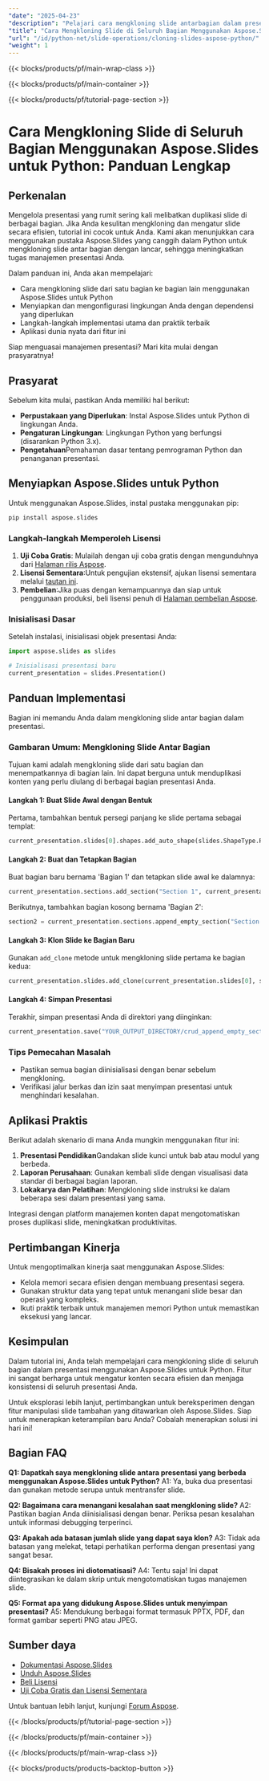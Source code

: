 ```yaml
---
"date": "2025-04-23"
"description": "Pelajari cara mengkloning slide antarbagian dalam presentasi secara efisien menggunakan Aspose.Slides untuk Python. Ikuti panduan langkah demi langkah ini untuk meningkatkan keterampilan manajemen presentasi Anda."
"title": "Cara Mengkloning Slide di Seluruh Bagian Menggunakan Aspose.Slides untuk Python&#58; Panduan Lengkap"
"url": "/id/python-net/slide-operations/cloning-slides-aspose-python/"
"weight": 1
---
```


{{< blocks/products/pf/main-wrap-class >}}

{{< blocks/products/pf/main-container >}}

{{< blocks/products/pf/tutorial-page-section >}}
# Cara Mengkloning Slide di Seluruh Bagian Menggunakan Aspose.Slides untuk Python: Panduan Lengkap

## Perkenalan

Mengelola presentasi yang rumit sering kali melibatkan duplikasi slide di berbagai bagian. Jika Anda kesulitan mengkloning dan mengatur slide secara efisien, tutorial ini cocok untuk Anda. Kami akan menunjukkan cara menggunakan pustaka Aspose.Slides yang canggih dalam Python untuk mengkloning slide antar bagian dengan lancar, sehingga meningkatkan tugas manajemen presentasi Anda.

Dalam panduan ini, Anda akan mempelajari:
- Cara mengkloning slide dari satu bagian ke bagian lain menggunakan Aspose.Slides untuk Python
- Menyiapkan dan mengonfigurasi lingkungan Anda dengan dependensi yang diperlukan
- Langkah-langkah implementasi utama dan praktik terbaik
- Aplikasi dunia nyata dari fitur ini

Siap menguasai manajemen presentasi? Mari kita mulai dengan prasyaratnya!

## Prasyarat

Sebelum kita mulai, pastikan Anda memiliki hal berikut:
- **Perpustakaan yang Diperlukan**: Instal Aspose.Slides untuk Python di lingkungan Anda.
- **Pengaturan Lingkungan**: Lingkungan Python yang berfungsi (disarankan Python 3.x).
- **Pengetahuan**Pemahaman dasar tentang pemrograman Python dan penanganan presentasi.

## Menyiapkan Aspose.Slides untuk Python

Untuk menggunakan Aspose.Slides, instal pustaka menggunakan pip:

```bash
pip install aspose.slides
```

### Langkah-langkah Memperoleh Lisensi

1. **Uji Coba Gratis**: Mulailah dengan uji coba gratis dengan mengunduhnya dari [Halaman rilis Aspose](https://releases.aspose.com/slides/python-net/).
2. **Lisensi Sementara**:Untuk pengujian ekstensif, ajukan lisensi sementara melalui [tautan ini](https://purchase.aspose.com/temporary-license/).
3. **Pembelian**:Jika puas dengan kemampuannya dan siap untuk penggunaan produksi, beli lisensi penuh di [Halaman pembelian Aspose](https://purchase.aspose.com/buy).

### Inisialisasi Dasar

Setelah instalasi, inisialisasi objek presentasi Anda:

```python
import aspose.slides as slides

# Inisialisasi presentasi baru
current_presentation = slides.Presentation()
```

## Panduan Implementasi

Bagian ini memandu Anda dalam mengkloning slide antar bagian dalam presentasi.

### Gambaran Umum: Mengkloning Slide Antar Bagian

Tujuan kami adalah mengkloning slide dari satu bagian dan menempatkannya di bagian lain. Ini dapat berguna untuk menduplikasi konten yang perlu diulang di berbagai bagian presentasi Anda.

#### Langkah 1: Buat Slide Awal dengan Bentuk

Pertama, tambahkan bentuk persegi panjang ke slide pertama sebagai templat:

```python
current_presentation.slides[0].shapes.add_auto_shape(slides.ShapeType.RECTANGLE, 200, 50, 300, 100)
```

#### Langkah 2: Buat dan Tetapkan Bagian

Buat bagian baru bernama 'Bagian 1' dan tetapkan slide awal ke dalamnya:

```python
current_presentation.sections.add_section("Section 1", current_presentation.slides[0])
```

Berikutnya, tambahkan bagian kosong bernama 'Bagian 2':

```python
section2 = current_presentation.sections.append_empty_section("Section 2")
```

#### Langkah 3: Klon Slide ke Bagian Baru

Gunakan `add_clone` metode untuk mengkloning slide pertama ke bagian kedua:

```python
current_presentation.slides.add_clone(current_presentation.slides[0], section2)
```

#### Langkah 4: Simpan Presentasi

Terakhir, simpan presentasi Anda di direktori yang diinginkan:

```python
current_presentation.save("YOUR_OUTPUT_DIRECTORY/crud_append_empty_section_out.pptx", slides.export.SaveFormat.PPTX)
```

### Tips Pemecahan Masalah

- Pastikan semua bagian diinisialisasi dengan benar sebelum mengkloning.
- Verifikasi jalur berkas dan izin saat menyimpan presentasi untuk menghindari kesalahan.

## Aplikasi Praktis

Berikut adalah skenario di mana Anda mungkin menggunakan fitur ini:

1. **Presentasi Pendidikan**Gandakan slide kunci untuk bab atau modul yang berbeda.
2. **Laporan Perusahaan**: Gunakan kembali slide dengan visualisasi data standar di berbagai bagian laporan.
3. **Lokakarya dan Pelatihan**: Mengkloning slide instruksi ke dalam beberapa sesi dalam presentasi yang sama.

Integrasi dengan platform manajemen konten dapat mengotomatiskan proses duplikasi slide, meningkatkan produktivitas.

## Pertimbangan Kinerja

Untuk mengoptimalkan kinerja saat menggunakan Aspose.Slides:
- Kelola memori secara efisien dengan membuang presentasi segera.
- Gunakan struktur data yang tepat untuk menangani slide besar dan operasi yang kompleks.
- Ikuti praktik terbaik untuk manajemen memori Python untuk memastikan eksekusi yang lancar.

## Kesimpulan

Dalam tutorial ini, Anda telah mempelajari cara mengkloning slide di seluruh bagian dalam presentasi menggunakan Aspose.Slides untuk Python. Fitur ini sangat berharga untuk mengatur konten secara efisien dan menjaga konsistensi di seluruh presentasi Anda.

Untuk eksplorasi lebih lanjut, pertimbangkan untuk bereksperimen dengan fitur manipulasi slide tambahan yang ditawarkan oleh Aspose.Slides. Siap untuk menerapkan keterampilan baru Anda? Cobalah menerapkan solusi ini hari ini!

## Bagian FAQ

**Q1: Dapatkah saya mengkloning slide antara presentasi yang berbeda menggunakan Aspose.Slides untuk Python?**
A1: Ya, buka dua presentasi dan gunakan metode serupa untuk mentransfer slide.

**Q2: Bagaimana cara menangani kesalahan saat mengkloning slide?**
A2: Pastikan bagian Anda diinisialisasi dengan benar. Periksa pesan kesalahan untuk informasi debugging terperinci.

**Q3: Apakah ada batasan jumlah slide yang dapat saya klon?**
A3: Tidak ada batasan yang melekat, tetapi perhatikan performa dengan presentasi yang sangat besar.

**Q4: Bisakah proses ini diotomatisasi?**
A4: Tentu saja! Ini dapat diintegrasikan ke dalam skrip untuk mengotomatiskan tugas manajemen slide.

**Q5: Format apa yang didukung Aspose.Slides untuk menyimpan presentasi?**
A5: Mendukung berbagai format termasuk PPTX, PDF, dan format gambar seperti PNG atau JPEG.

## Sumber daya

- [Dokumentasi Aspose.Slides](https://reference.aspose.com/slides/python-net/)
- [Unduh Aspose.Slides](https://releases.aspose.com/slides/python-net/)
- [Beli Lisensi](https://purchase.aspose.com/buy)
- [Uji Coba Gratis dan Lisensi Sementara](https://releases.aspose.com/slides/python-net/)

Untuk bantuan lebih lanjut, kunjungi [Forum Aspose](https://forum.aspose.com/c/slides/11).

{{< /blocks/products/pf/tutorial-page-section >}}

{{< /blocks/products/pf/main-container >}}

{{< /blocks/products/pf/main-wrap-class >}}

{{< blocks/products/products-backtop-button >}}